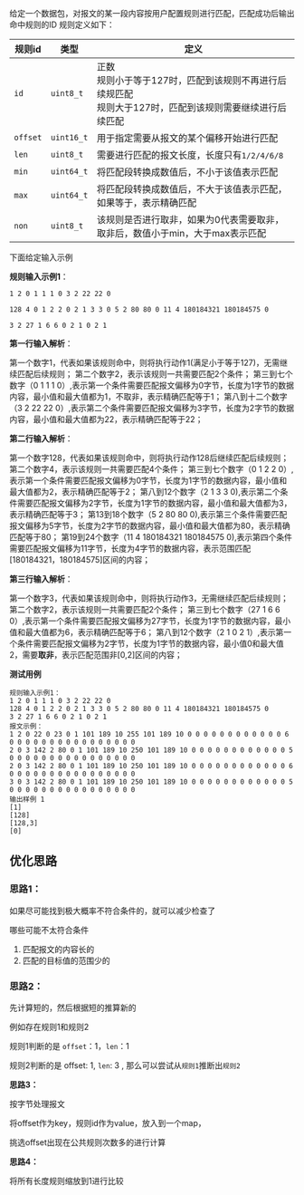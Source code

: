 给定一个数据包，对报文的某一段内容按用户配置规则进行匹配，匹配成功后输出命中规则的ID
规则定义如下：

| 规则id   | 类型       | 定义                                                         |
| -------- | ---------- | ------------------------------------------------------------ |
| `id`     | `uint8_t`  | 正数<br />规则小于等于127时，匹配到该规则不再进行后续规匹配<br />规则大于127时，匹配到该规则需要继续进行后续匹配 |
| `offset` | `uint16_t` | 用于指定需要从报文的某个偏移开始进行匹配                     |
| `len`    | `uint8_t`  | 需要进行匹配的报文长度，长度只有`1/2/4/6/8`                  |
| `min`    | `uint64_t` | 将匹配段转换成数值后，不小于该值表示匹配                     |
| `max`    | `uint64_t` | 将匹配段转换成数值后，不大于该值表示匹配，如果等于，表示精确匹配 |
| `non`    | `uint8_t`  | 该规则是否进行取非，如果为0代表需要取非，取非后，数值小于min，大于max表示匹配 |

下面给定输入示例

**规则输入示例1**：

```
1 2 0 1 1 1 0 3 2 22 22 0

128 4 0 1 2 2 0 2 1 3 3 0 5 2 80 80 0 11 4 180184321 180184575 0

3 2 27 1 6 6 0 2 1 0 2 1
```

**第一行输入解析**：

第一个数字1，代表如果该规则命中，则将执行动作1(满足小于等于127)，无需继续匹配后续规则；
第二个数字2，表示该规则一共需要匹配2个条件；
第三到七个数字（0 1 1 1 0）,表示第一个条件需要匹配报文偏移为0字节，长度为1字节的数据内容，最小值和最大值都为1，不取非，表示精确匹配等于1；
第八到十二个数字（3 2 22 22 0）,表示第二个条件需要匹配报文偏移为3字节，长度为2字节的数据内容，最小值和最大值都为22，表示精确匹配等于22；

**第二行输入解析**：

第一个数字128，代表如果该规则命中，则将执行动作128后继续匹配后续规则；
第二个数字4，表示该规则一共需要匹配4个条件；
第三到七个数字（0 1 2 2 0）,表示第一个条件需要匹配报文偏移为0字节，长度为1字节的数据内容，最小值和最大值都为2，表示精确匹配等于2；
第八到12个数字（2 1 3 3 0),表示第二个条件需要匹配报文偏移为2字节，长度为1字节的数据内容，最小值和最大值都为3，表示精确匹配等于3；
第13到18个数字（5 2 80 80 0),表示第三个条件需要匹配报文偏移为5字节，长度为2字节的数据内容，最小值和最大值都为80，表示精确匹配等于80；
第19到24个数字（11 4 180184321 180184575 0),表示第四个条件需要匹配报文偏移为11字节，长度为4字节的数据内容，表示范围匹配[180184321，180184575]区间的内容；

**第三行输入解析**：

第一个数字3，代表如果该规则命中，则将执行动作3，无需继续匹配后续规则；
第二个数字2，表示该规则一共需要匹配2个条件；
第三到七个数字（27 1 6 6 0）,表示第一个条件需要匹配报文偏移为27字节，长度为1字节的数据内容，最小值和最大值都为6，表示精确匹配等于6；
第八到12个数字（2 1 0 2 1）,表示第一个条件需要匹配报文偏移为2字节，长度为1字节的数据内容，最小值0和最大值2，需要**取非**，表示匹配范围非[0,2]区间的内容；

**测试用例**

```
规则输入示例1：
1 2 0 1 1 1 0 3 2 22 22 0
128 4 0 1 2 2 0 2 1 3 3 0 5 2 80 80 0 11 4 180184321 180184575 0
3 2 27 1 6 6 0 2 1 0 2 1
报文示例：
1 2 0 22 0 23 0 1 101 189 10 255 101 189 10 0 0 0 0 0 0 0 0 0 0 0 0 6 0 0 0 0 0 0 0 0 0 0 0 0 0 0 0 0
2 0 3 142 2 80 0 1 101 189 10 250 101 189 10 0 0 0 0 0 0 0 0 0 0 0 0 5 0 0 0 0 0 0 0 0 0 0 0 0 0 0 0 0
2 0 3 142 2 80 0 1 101 189 10 250 101 189 10 0 0 0 0 0 0 0 0 0 0 0 0 6 0 0 0 0 0 0 0 0 0 0 0 0 0 0 0 0
3 0 3 142 2 80 0 1 101 189 10 250 101 189 10 0 0 0 0 0 0 0 0 0 0 0 0 5 0 0 0 0 0 0 0 0 0 0 0 0 0 0 0 0
输出样例 1
[1]
[128]
[128,3]
[0]
```

## 优化思路

### 思路1：

如果尽可能找到极大概率不符合条件的，就可以减少检查了

哪些可能不太符合条件

1. 匹配报文的内容长的
2. 匹配的目标值的范围少的

### 思路2：

先计算短的，然后根据短的推算新的

例如存在规则1和规则2

规则1判断的是 `offset`：1，`len`：1

规则2判断的是 offset: 1, `len`: 3 , 那么可以尝试从`规则1`推断出`规则2`

**思路3：**

按字节处理报文

将offset作为key，规则id作为value，放入到一个map，

挑选offset出现在公共规则次数多的进行计算

**思路4：**

将所有长度规则缩放到1进行比较
